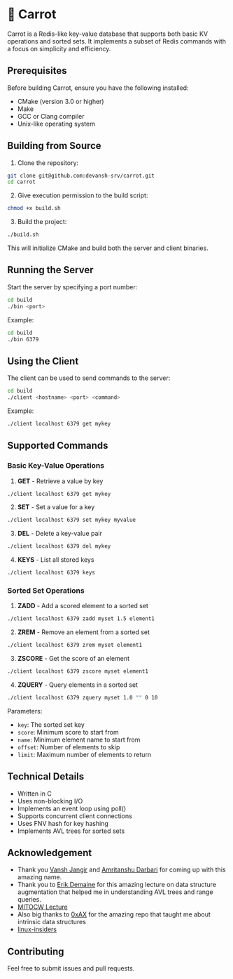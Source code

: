 # 🥕 Carrot

Carrot is a Redis-like key-value database that supports both basic KV operations and sorted sets. It implements a subset of Redis commands with a focus on simplicity and efficiency.

## Prerequisites

Before building Carrot, ensure you have the following installed:
- CMake (version 3.0 or higher)
- Make
- GCC or Clang compiler
- Unix-like operating system

## Building from Source

1. Clone the repository:
```bash
git clone git@github.com:devansh-srv/carrot.git
cd carrot
```

2. Give execution permission to the build script:
```bash
chmod +x build.sh
```

3. Build the project:
```bash
./build.sh
```

This will initialize CMake and build both the server and client binaries.

## Running the Server

Start the server by specifying a port number:
```bash
cd build
./bin <port>
```

Example:
```bash
cd build
./bin 6379
```

## Using the Client

The client can be used to send commands to the server:
```bash
cd build
./client <hostname> <port> <command>
```

Example:
```bash
./client localhost 6379 get mykey
```

## Supported Commands

### Basic Key-Value Operations

1. **GET** - Retrieve a value by key
```bash
./client localhost 6379 get mykey
```

2. **SET** - Set a value for a key
```bash
./client localhost 6379 set mykey myvalue
```

3. **DEL** - Delete a key-value pair
```bash
./client localhost 6379 del mykey
```

4. **KEYS** - List all stored keys
```bash
./client localhost 6379 keys
```

### Sorted Set Operations

1. **ZADD** - Add a scored element to a sorted set
```bash
./client localhost 6379 zadd myset 1.5 element1
```

2. **ZREM** - Remove an element from a sorted set
```bash
./client localhost 6379 zrem myset element1
```

3. **ZSCORE** - Get the score of an element
```bash
./client localhost 6379 zscore myset element1
```

4. **ZQUERY** - Query elements in a sorted set
```bash
./client localhost 6379 zquery myset 1.0 "" 0 10
```
Parameters:
- `key`: The sorted set key
- `score`: Minimum score to start from
- `name`: Minimum element name to start from
- `offset`: Number of elements to skip
- `limit`: Maximum number of elements to return

## Technical Details

- Written in C
- Uses non-blocking I/O
- Implements an event loop using poll()
- Supports concurrent client connections
- Uses FNV hash for key hashing
- Implements AVL trees for sorted sets

## **Acknowledgement**
- Thank you [Vansh Jangir](https://github.com/vanshjangir) and [Amritanshu Darbari](https://github.com/MinuteHanD) for coming up with this amazing name.
- Thank you to [Erik Demaine](https://github.com/edemaine) for this amazing lecture on data structure augmentation that helped me in understanding AVL trees and range queries.
- [MITOCW Lecture](https://youtu.be/xVka6z1hu-I?si=tACOW2nsMhOAcdJ8)
- Also big thanks to [0xAX](https://github.com/0xAX) for the amazing repo that taught me about intrinsic data structures
- [linux-insiders](https://github.com/0xAX/linux-insides)

## Contributing

Feel free to submit issues and pull requests.
